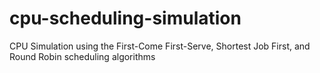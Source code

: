 # cpu-scheduling-simulation
CPU Simulation using the First-Come First-Serve, Shortest Job First, and Round Robin scheduling algorithms
